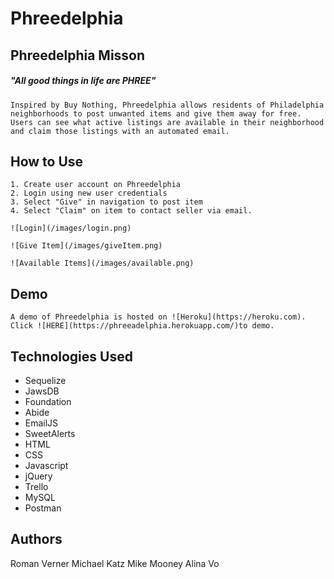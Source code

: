 # Phreedelphia  

## Phreedelphia Misson
##### "All good things in life are PHREE"
    Inspired by Buy Nothing, Phreedelphia allows residents of Philadelphia neighborhoods to post unwanted items and give them away for free. Users can see what active listings are available in their neighborhood and claim those listings with an automated email. 
    
## How to Use
    1. Create user account on Phreedelphia
    2. Login using new user credentials
    3. Select "Give" in navigation to post item
    4. Select "Claim" on item to contact seller via email.
    
    ![Login](/images/login.png)
 
    ![Give Item](/images/giveItem.png)
  
    ![Available Items](/images/available.png)
    
    
## Demo
    A demo of Phreedelphia is hosted on ![Heroku](https://heroku.com). Click ![HERE](https://phreeadelphia.herokuapp.com/)to demo. 


## Technologies Used
* Sequelize
* JawsDB
* Foundation
* Abide
* EmailJS
* SweetAlerts
* HTML
* CSS
* Javascript
* jQuery
* Trello
* MySQL
* Postman

## Authors

Roman Verner
Michael Katz
Mike Mooney
Alina Vo
    
